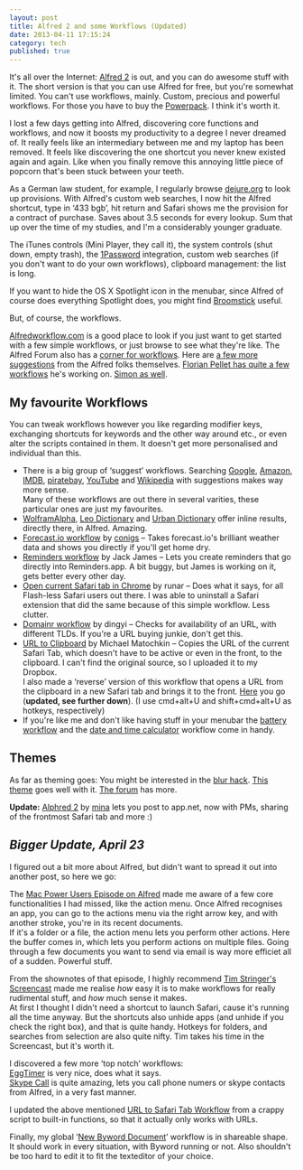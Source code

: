 ```yaml
---
layout: post
title: Alfred 2 and some Workflows (Updated)
date: 2013-04-11 17:15:24
category: tech
published: true
---
```


It's all over the Internet: [Alfred 2](http://www.alfredapp.com) is out, and you can do awesome stuff with it. The short version is that you can use Alfred for free, but you're somewhat limited. You can't use workflows, mainly. Custom, precious and powerful workflows. For those you have to buy the [Powerpack](http://www.alfredapp.com/powerpack/). I think it's worth it.

I lost a few days getting into Alfred, discovering core functions and workflows, and now it boosts my productivity to a degree I never dreamed of. It really feels like an intermediary between me and my laptop has been removed. It feels like discovering the one shortcut you never knew existed again and again. Like when you finally remove this annoying little piece of popcorn that's been stuck between your teeth.

As a German law student, for example, I regularly browse [dejure.org](http://dejure.org/) to look up provisions. With Alfred's custom web searches, I now hit the Alfred shortcut, type in ‘433 bgb’, hit return and Safari shows me the provision for a contract of purchase. Saves about 3.5 seconds for every lookup. Sum that up over the time of my studies, and I'm a considerably younger graduate.

The iTunes controls (Mini Player, they call it), the system controls (shut down, empty trash), the [1Password](https://agilebits.com/onepassword) integration, custom web searches (if you don't want to do your own workflows), clipboard management: the list is long. 

If you want to hide the OS X Spotlight icon in the menubar, since Alfred of course does everything Spotlight does, you might find [Broomstick](http://www.zibity.com/broomstick) useful.

But, of course, the workflows.

[Alfredworkflow.com](http://www.alfredworkflow.com) is a good place to look if you just want to get started with a few simple workflows, or just browse to see what they're like. The Alfred Forum also has a [corner for workflows](http://www.alfredforum.com/forum/3-share-your-workflows/). Here are [a few more suggestions](http://blog.alfredapp.com/2013/04/03/alfred-v2-workflows-a-few-of-our-favourites-so-far/) from the Alfred folks themselves. [Florian Pellet has quite a few workflows](http://florianpellet.com/alfred/) he's working on. [Simon as well](http://simonbs.dk).

## My favourite Workflows
You can tweak workflows however you like regarding modifier keys, exchanging shortcuts for keywords and the other way around etc., or even alter the scripts contained in them. It doesn't get more personalised and individual than this.

* There is a big group of ‘suggest’ workflows. Searching [Google](http://tedwise.com/2013/03/04/alfred-2-workflows/), [Amazon](http://dferg.us/amazon-suggest-workflow/), [IMDB](https://github.com/Dexwell/alfred-imdb-suggest), [piratebay](http://florianpellet.com/alfred/), [YouTube](https://github.com/simonbs/alfred-youtube-workflow) and [Wikipedia](http://www.alfredforum.com/topic/1005-wikipedia-workflow-alternate/?hl=wikipedia) with suggestions makes way more sense.  
Many of these workflows are out there in several varities, these particular ones are just my favourites. 
* [WolframAlpha](http://www.alfredforum.com/topic/655-wolframalpha-workflow/), [Leo Dictionary](https://github.com/psistorm/alfredapp) and [Urban Dictionary](https://github.com/danylokostyshyn/urbandictionary-alfred-workflow) offer inline results, directly there, in Alfred. Amazing.
* [Forecast.io workflow](https://github.com/conigs/forecastio-alfred) by [conigs](http://conigs.com/#all) – Takes forecast.io's brilliant weather data and shows you directly if you'll get home dry.
* [Reminders workflow](http://www.alfredforum.com/topic/917-reminders/) by Jack James – Lets you create reminders that go directly into Reminders.app. A bit buggy, but James is working on it, gets better every other day.
* [Open current Safari tab in Chrome](http://www.alfredforum.com/topic/533-open-current-safari-tab-in-chrome/) by runar – Does what it says, for all Flash-less Safari users out there. I was able to uninstall a Safari extension that did the same because of this simple workflow. Less clutter.
* [Domainr workflow](http://www.alfredforum.com/topic/1485-domainr-workflow/) by dingyi – Checks for availability of an URL, with different TLDs. If you're a URL buying junkie, don't get this.
* [URL to Clipboard](https://dl.dropboxusercontent.com/u/7586201/URLtoClipboard.alfredworkflow) by Michael Matochkin – Copies the URL of the current Safari Tab, which doesn't have to be active or even in the front, to the clipboard. I can't find the original source, so I uploaded it to my Dropbox.  
I also made a ‘reverse’ version of this workflow that opens a URL from the clipboard in a new Safari tab and brings it to the front. [Here](http://cl.ly/0x2O15380I3p) you go (**updated, see further down**). (I use cmd+alt+U and shift+cmd+alt+U as hotkeys, respectively)
* If you're like me and don't like having stuff in your menubar the [battery workflow](http://www.alfredforum.com/topic/1211-battery-view-summary-stats-about-your-laptop-battery/?hl=%2Bbattery+%2Bworkflow#entry6850) and the [date and time calculator](http://www.alfredforum.com/topic/1663-display-and-calculate-with-current-date-and-time/?hl=%2Bdate+%2Bcalculator) workflow come in handy.

## Themes
As far as theming goes: You might be interested in the [blur hack](http://www.alfredforum.com/topic/289-cheeky-little-transparency-blur-hack-in-b78-now-available/). [This theme](http://www.alfredforum.com/topic/1881-os-x-dock/#entry10016) goes well with it. [The forum](http://www.alfredforum.com/forum/4-v2-themes/) has more. 

**Update:** [Alphred 2](https://directory.app.net/app/191/alphred-for-alfred-2/) by [mina](https://alpha.app.net/mina/) lets you post to app.net, now with PMs, sharing of the frontmost Safari tab and more :)

## *Bigger Update, April 23*
I figured out a bit more about Alfred, but didn't want to spread it out into another post, so here we go:

The [Mac Power Users Episode on Alfred](http://macpowerusers.com/2013/04/mac-power-users-133-alfred-2/) made me aware of a few core functionalities I had missed, like the action menu. Once Alfred recognises an app, you can go to the actions menu via the right arrow key, and with another stroke, you're in its recent documents.  
If it's a folder or a file, the action menu lets you perform other actions. Here the buffer comes in, which lets you perform actions on multiple files. Going through a few documents you want to send via email is way more efficiet all of a sudden.  Powerful stuff. 

From the shownotes of that episode, I highly recommend [Tim Stringer's Screencast](http://technicallysimple.com/screencasts/alfred-2-hotkeys/) made me realise *how* easy it is to make workflows for really rudimental stuff, and *how* much sense it makes.  
At first I thought I didn't need a shortcut to launch Safari, cause it's running all the time anyway. But the shortcuts also unhide apps (and unhide if you check the right box), and that is quite handy. Hotkeys for folders, and searches from selection are also quite nifty. Tim takes his time in the Screencast, but it's worth it.

I discovered a few more ‘top notch’ workflows:  
[EggTimer](http://geekzone.philosophicalzombie.net/post/45984228801/eggtimer2) is very nice, does what it says.  
[Skype Call](http://guiguan.github.io/Skype-Call/) is quite amazing, lets you call phone numers or skype contacts from Alfred, in a very fast manner.

I updated the above mentioned [URL to Safari Tab Workflow](http://cl.ly/0x2O15380I3p) from a crappy script to built-in functions, so that it actually only works with URLs.

Finally, my global ‘[New Byword Document](http://cl.ly/1E390g2r3q0d)’ workflow is in shareable shape. It should work in every situation, with Byword running or not. Also shouldn't be too hard to edit it to fit the texteditor of your choice.